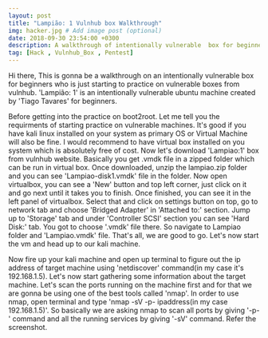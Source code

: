 ```yaml
---
layout: post
title: "Lampião: 1 Vulnhub box Walkthrough"
img: hacker.jpg # Add image post (optional)
date: 2018-09-30 23:54:00 +0300
description: A walkthrough of intentionally vulnerable  box for beginners. # Add post description (optional)
tag: [Hack , Vulnhub_Box , Pentest]
---
```

Hi there, This is gonna be a walkthrough on an intentionally vulnerable box for beginners who is just starting to practice on vulnerable boxes from vulnhub. 'Lampião: 1' is an intentionally vulnerable ubuntu machine created by 'Tiago Tavares' for beginners. 

Before getting into the practice on boot2root. Let me tell you the requirments of starting practice on vulnerable machines. It's good if you have kali linux installed on your system as primary OS or Virtual Machine will also be fine. I would recommend to have virtual box installed on you system which is absolutely free of cost. Now let's download 'Lampiao:1' box from vulnhub website. Basically you get .vmdk file in a zipped folder which can be run in virtual box. Once downloaded, unzip the lampiao.zip folder and you can see 'Lampiao-disk1.vmdk' file in the folder. Now open virtualbox, you can see a 'New' button and top left corner, just click on it and go next until it takes you to finish. Once finished, you can see it in the left panel of virtualbox. Select that and click on settings button on top, go to network tab and choose 'Bridged Adapter' in 'Attached to:' section. Jump up to 'Storage' tab and under 'Controller SCSI' section you can see 'Hard Disk:' tab. You got to choose '.vmdk' file there. So navigate to Lampiao folder and 'Lampiao.vmdk' file. That's all, we are good to go. Let's now start the vm and head up to our kali machine.

Now fire up your kali machine and open up terminal to figure out the ip address of target machine using 'netdiscover' command(in my case it's 192.168.1.5). Let's now start gathering some information about the target machine. Let's scan the ports running on the machine first and for that we are gonna be using one of the best tools called 'nmap'. In order to use nmap, open terminal and type 'nmap -sV -p- ipaddress(in my case 192.168.1.5)'. So basically we are asking nmap to scan all ports by giving '-p-' command and all the running services by giving '-sV' command. Refer the screenshot.
